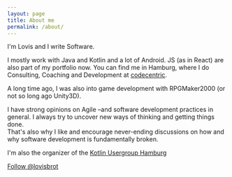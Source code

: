 ```yaml
---
layout: page
title: About me
permalink: /about/
---
```


I'm Lovis and I write Software.

I mostly work with Java and Kotlin and a lot of Android. JS (as in React) are also part of my portfolio now. You can find me in Hamburg, where I do Consulting, Coaching and Development at [codecentric](https://www.codecentric.de). 

A long time ago, I was also into game development with RPGMaker2000 (or not so long ago Unity3D). 

I have strong opinions on Agile &ndash;and software development practices in general.
I always try to uncover new ways of thinking and getting things done.  
That's also why I like and encourage never-ending discussions on how and why software development is fundamentally broken.

I'm also the organizer of the [Kotlin Usergroup Hamburg](https://www.meetup.com/de-DE/Kotlin-User-Group-Hamburg/)

<a href="https://twitter.com/lovisbrot" class="twitter-follow-button" data-show-count="false" data-size="large">Follow @lovisbrot</a>


<script>!function(d,s,id){var js,fjs=d.getElementsByTagName(s)[0],p=/^http:/.test(d.location)?'http':'https';if(!d.getElementById(id)){js=d.createElement(s);js.id=id;js.src=p+'://platform.twitter.com/widgets.js';fjs.parentNode.insertBefore(js,fjs);}}(document, 'script', 'twitter-wjs');</script>
